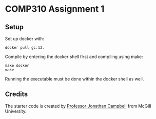 # COMP310 Assignment 1

## Setup
Set up docker with:

```shell
docker pull gc:13.
```

Compile by entering the docker shell first and compiling using make:

```shell
make docker
make
```

Running the executable must be done within the docker shell as well. 

## Credits
The starter code is created by [Professor Jonathan Campbell](https://github.com/campbelljc) from McGill University. 
